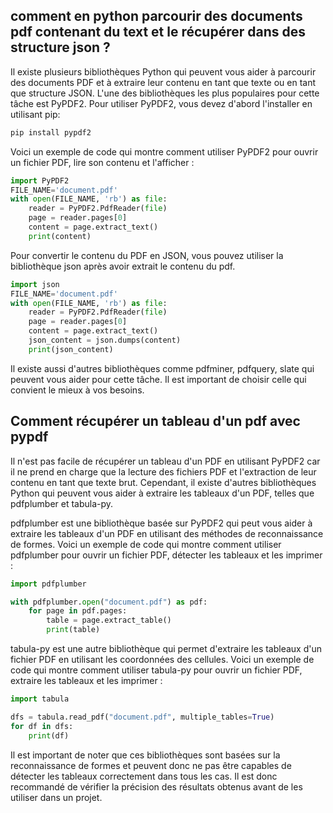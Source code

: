 ## comment en python parcourir des documents pdf contenant du text et le récupérer dans des structure json ?

Il existe plusieurs bibliothèques Python qui peuvent vous aider à parcourir des documents PDF et à extraire leur contenu en tant que texte ou en tant que structure JSON. L'une des bibliothèques les plus populaires pour cette tâche est PyPDF2. Pour utiliser PyPDF2, vous devez d'abord l'installer en utilisant pip:

```bash
pip install pypdf2
```

Voici un exemple de code qui montre comment utiliser PyPDF2 pour ouvrir un fichier PDF, lire son contenu et l'afficher :

```python
import PyPDF2
FILE_NAME='document.pdf'
with open(FILE_NAME, 'rb') as file:
    reader = PyPDF2.PdfReader(file)
    page = reader.pages[0]
    content = page.extract_text()
    print(content)

```
Pour convertir le contenu du PDF en JSON, vous pouvez utiliser la bibliothèque json après avoir extrait le contenu du pdf.

```python
import json
FILE_NAME='document.pdf'
with open(FILE_NAME, 'rb') as file:
    reader = PyPDF2.PdfReader(file)
    page = reader.pages[0]
    content = page.extract_text()
    json_content = json.dumps(content)
    print(json_content)

```

Il existe aussi d'autres bibliothèques comme pdfminer, pdfquery, slate qui peuvent vous aider pour cette tâche. Il est important de choisir celle qui convient le mieux à vos besoins.


## Comment récupérer un tableau d'un pdf avec pypdf

Il n'est pas facile de récupérer un tableau d'un PDF en utilisant PyPDF2 car il ne prend en charge que la lecture des fichiers PDF et l'extraction de leur contenu en tant que texte brut. Cependant, il existe d'autres bibliothèques Python qui peuvent vous aider à extraire les tableaux d'un PDF, telles que pdfplumber et tabula-py.

pdfplumber est une bibliothèque basée sur PyPDF2 qui peut vous aider à extraire les tableaux d'un PDF en utilisant des méthodes de reconnaissance de formes. Voici un exemple de code qui montre comment utiliser pdfplumber pour ouvrir un fichier PDF, détecter les tableaux et les imprimer :

```python
import pdfplumber

with pdfplumber.open("document.pdf") as pdf:
    for page in pdf.pages:
        table = page.extract_table()
        print(table)

```

tabula-py est une autre bibliothèque qui permet d'extraire les tableaux d'un fichier PDF en utilisant les coordonnées des cellules. Voici un exemple de code qui montre comment utiliser tabula-py pour ouvrir un fichier PDF, extraire les tableaux et les imprimer :

```python
import tabula

dfs = tabula.read_pdf("document.pdf", multiple_tables=True)
for df in dfs:
    print(df)
```
Il est important de noter que ces bibliothèques sont basées sur la reconnaissance de formes et peuvent donc ne pas être capables de détecter les tableaux correctement dans tous les cas. Il est donc recommandé de vérifier la précision des résultats obtenus avant de les utiliser dans un projet.